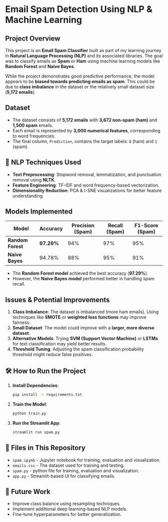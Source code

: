 # Email Spam Detection Using NLP & Machine Learning

## Project Overview
This project is an **Email Spam Classifier** built as part of my learning journey in **Natural Language Processing (NLP)** and its associated libraries. The goal was to classify emails as **Spam** or **Ham** using machine learning models like **Random Forest** and **Naive Bayes**.

While the project demonstrates good predictive performance, the model appears to be **biased towards predicting emails as spam**. This could be due to **class imbalance** in the dataset or the relatively small dataset size (**5,172 emails**).

## Dataset
- The dataset consists of **5,172 emails** with **3,672 non-spam (ham)** and **1,500 spam** emails.
- Each email is represented by **3,000 numerical features**, corresponding to word frequencies.
- The final column, `Prediction`, contains the target labels: `0` (ham) and `1` (spam).

## 🔬 NLP Techniques Used
- **Text Preprocessing**: Stopword removal, lemmatization, and punctuation removal using **NLTK**.
- **Feature Engineering**: TF-IDF and word frequency-based vectorization.
- **Dimensionality Reduction**: PCA & t-SNE visualizations for better feature understanding.

## Models Implemented
| Model              | Accuracy  | Precision (Spam) | Recall (Spam) | F1-Score (Spam) |
|-------------------|-----------|-----------------|--------------|----------------|
| **Random Forest** | **97.29%** | 94%             | 97%          | 95%            |
| **Naive Bayes**   | 94.78%    | 88%             | 95%          | 91%            |

- The **Random Forest model** achieved the best accuracy (**97.29%**).
- However, the **Naive Bayes model** performed better in handling spam recall.

##  Issues & Potential Improvements
1. **Class Imbalance**: The dataset is imbalanced (more ham emails). Using techniques like **SMOTE** or **weighted loss functions** may improve fairness.
2. **Small Dataset**: The model could improve with a **larger, more diverse dataset**.
3. **Alternative Models**: Trying **SVM (Support Vector Machine)** or **LSTMs** for text classification may yield better results.
4. **Threshold Tuning**: Adjusting the spam classification probability threshold might reduce false positives.

## 🛠️ How to Run the Project
1. **Install Dependencies**:
   ```bash
   pip install -r requirements.txt
   ```
2. **Train the Model**:
   ```bash
   python train.py
   ```
3. **Run the Streamlit App**:
   ```bash
   streamlit run spam.py
   ```

## 📂 Files in This Repository
- `spam.ipynb` - Jupyter notebook for training, evaluation and visualization.
- `emails.csv` - The dataset used for training and testing.
- `spam.py` - python file for training, evaluation and visualization.  
- `app.py` - Streamlit-based UI for classifying emails.

## 🔗 Future Work
- Improve class balance using resampling techniques.
- Implement additional deep learning-based NLP models.
- Fine-tune hyperparameters for better generalization.


